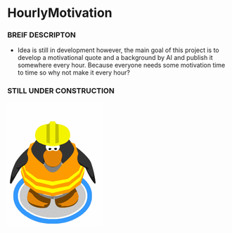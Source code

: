 # HourlyMotivation



### BREIF DESCRIPTON 
* Idea is still in development however, the main goal of this project is to develop a motivational quote and a background by AI and publish it somewhere every hour. Because everyone needs some motivation time to time so why not make it every hour?

### STILL UNDER CONSTRUCTION 

![Please come back soon!](https://github.com/HallowsYves/HourlyMotivation/blob/main/Media/Gifs/under_construction.gif)
